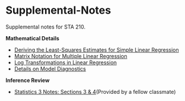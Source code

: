 # Supplemental-Notes

Supplemental notes for STA 210.

**Mathematical Details**
- [Deriving the Least-Squares Estimates for Simple Linear Regression](slr-derivations.pdf)
- [Matrix Notation for Multiple Linear Regression](regression-basics-matrix.pdf)
- [Log Transformations in Linear Regression](log-transformations.pdf)
- [Details on Model Diagnostics](model-diagnostics-matrix.pdf)

**Inference Review**
- [Statistics 3 Notes: Sections 3 & 4](https://pmt.physicsandmathstutor.com/download/Maths/A-level/S3/Worksheets-Notes/Edexcel%20S3%20Notes.pdf)(Provided by a fellow classmate)